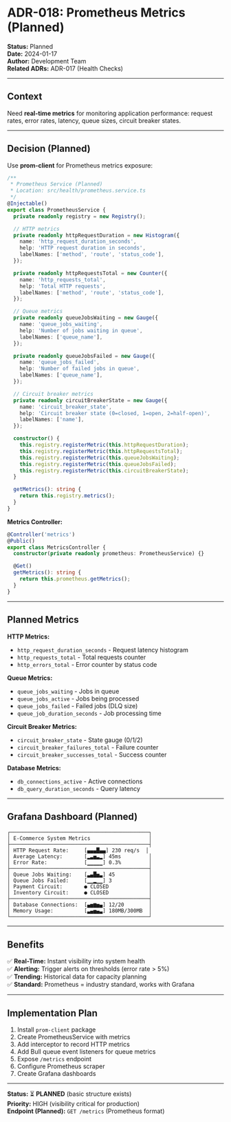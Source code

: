# ADR-018: Prometheus Metrics (Planned)

**Status:** Planned  
**Date:** 2024-01-17  
**Author:** Development Team  
**Related ADRs:** ADR-017 (Health Checks)

---

## Context

Need **real-time metrics** for monitoring application performance: request rates, error rates, latency, queue sizes, circuit breaker states.

---

## Decision (Planned)

Use **prom-client** for Prometheus metrics exposure:

```typescript
/**
 * Prometheus Service (Planned)
 * Location: src/health/prometheus.service.ts
 */
@Injectable()
export class PrometheusService {
  private readonly registry = new Registry();

  // HTTP metrics
  private readonly httpRequestDuration = new Histogram({
    name: 'http_request_duration_seconds',
    help: 'HTTP request duration in seconds',
    labelNames: ['method', 'route', 'status_code'],
  });

  private readonly httpRequestsTotal = new Counter({
    name: 'http_requests_total',
    help: 'Total HTTP requests',
    labelNames: ['method', 'route', 'status_code'],
  });

  // Queue metrics
  private readonly queueJobsWaiting = new Gauge({
    name: 'queue_jobs_waiting',
    help: 'Number of jobs waiting in queue',
    labelNames: ['queue_name'],
  });

  private readonly queueJobsFailed = new Gauge({
    name: 'queue_jobs_failed',
    help: 'Number of failed jobs in queue',
    labelNames: ['queue_name'],
  });

  // Circuit breaker metrics
  private readonly circuitBreakerState = new Gauge({
    name: 'circuit_breaker_state',
    help: 'Circuit breaker state (0=closed, 1=open, 2=half-open)',
    labelNames: ['name'],
  });

  constructor() {
    this.registry.registerMetric(this.httpRequestDuration);
    this.registry.registerMetric(this.httpRequestsTotal);
    this.registry.registerMetric(this.queueJobsWaiting);
    this.registry.registerMetric(this.queueJobsFailed);
    this.registry.registerMetric(this.circuitBreakerState);
  }

  getMetrics(): string {
    return this.registry.metrics();
  }
}
```

**Metrics Controller:**

```typescript
@Controller('metrics')
@Public()
export class MetricsController {
  constructor(private readonly prometheus: PrometheusService) {}

  @Get()
  getMetrics(): string {
    return this.prometheus.getMetrics();
  }
}
```

---

## Planned Metrics

**HTTP Metrics:**

- `http_request_duration_seconds` - Request latency histogram
- `http_requests_total` - Total requests counter
- `http_errors_total` - Error counter by status code

**Queue Metrics:**

- `queue_jobs_waiting` - Jobs in queue
- `queue_jobs_active` - Jobs being processed
- `queue_jobs_failed` - Failed jobs (DLQ size)
- `queue_job_duration_seconds` - Job processing time

**Circuit Breaker Metrics:**

- `circuit_breaker_state` - State gauge (0/1/2)
- `circuit_breaker_failures_total` - Failure counter
- `circuit_breaker_successes_total` - Success counter

**Database Metrics:**

- `db_connections_active` - Active connections
- `db_query_duration_seconds` - Query latency

---

## Grafana Dashboard (Planned)

```
┌─────────────────────────────────────────────┐
│ E-Commerce System Metrics                   │
├─────────────────────────────────────────────┤
│ HTTP Request Rate:     [▄▄▄█▄▄] 230 req/s  │
│ Average Latency:       [▂▃▅▃▂] 45ms         │
│ Error Rate:            [▁▁▁▁▁] 0.3%         │
├─────────────────────────────────────────────┤
│ Queue Jobs Waiting:    [▃▄█▅▃] 45           │
│ Queue Jobs Failed:     [▁▁▂▁▁] 3            │
│ Payment Circuit:       ● CLOSED             │
│ Inventory Circuit:     ● CLOSED             │
├─────────────────────────────────────────────┤
│ Database Connections:  [▄▅▆▅▄] 12/20        │
│ Memory Usage:          [▃▄▅▄▃] 180MB/300MB  │
└─────────────────────────────────────────────┘
```

---

## Benefits

✅ **Real-Time:** Instant visibility into system health  
✅ **Alerting:** Trigger alerts on thresholds (error rate > 5%)  
✅ **Trending:** Historical data for capacity planning  
✅ **Standard:** Prometheus = industry standard, works with Grafana

---

## Implementation Plan

1. Install `prom-client` package
2. Create PrometheusService with metrics
3. Add interceptor to record HTTP metrics
4. Add Bull queue event listeners for queue metrics
5. Expose `/metrics` endpoint
6. Configure Prometheus scraper
7. Create Grafana dashboards

---

**Status:** ⏳ **PLANNED** (basic structure exists)  
**Priority:** HIGH (visibility critical for production)  
**Endpoint (Planned):** `GET /metrics` (Prometheus format)
